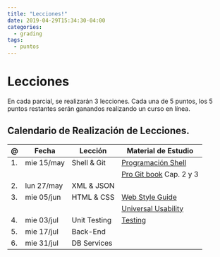 ```yaml
---
title: "Lecciones!"
date: 2019-04-29T15:34:30-04:00
categories:
  - grading
tags:
  - puntos
---
```


# Lecciones

En cada parcial, se realizarán 3 lecciones. Cada una de 5 puntos, los 5 puntos restantes serán ganandos realizando un curso en línea.

## Calendario de Realización de Lecciones.

  @ | Fecha          | Lección        | Material de Estudio
 -- | -------------- | -------------- | ----------------------------
 1. | mie 15/may	   |  Shell & Git   | [Programación Shell](https://blackshell.usebox.net/pub/shell/taller_sh/taller_sh.pdf)  
    |                |                | [Pro Git book](https://git-scm.com/book/es/v2) Cap. 2 y 3 
 2. | lun 27/may	   |  XML & JSON    | 
 3. | mie 05/jun	   |  HTML & CSS    | [Web Style Guide](https://www.webstyleguide.com/wsg3/index.html) 
    |                |                | [Universal Usability](http://universalusability.com/access_by_design/)
 4. | mie 03/jul	   |  Unit Testing  | [Testing](https://frontendmasters.com/books/front-end-handbook/2017/learning/test.html)
 5. | mie 17/jul	   |  Back-End      | 
 6. | mie 31/jul	   |  DB Services   | 
 